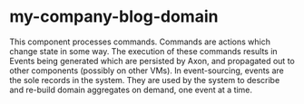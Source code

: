 # my-company-blog-domain

This component processes commands. Commands are actions which change state in some way. The execution of these commands results in Events being generated which are persisted by Axon, and propagated out to other components (possibly on other VMs). In event-sourcing, events are the sole records in the system. They are used by the system to describe and re-build domain aggregates on demand, one event at a time.
